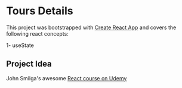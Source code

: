 # Tours Details

This project was bootstrapped with [Create React App](https://github.com/facebook/create-react-app) and covers the following react concepts:

1- useState

## Project Idea

John Smilga's awesome [React course on Udemy](https://www.udemy.com/course/react-tutorial-and-projects-course/)
